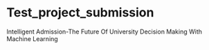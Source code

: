 # Test_project_submission
Intelligent Admission-The Future Of University Decision Making With Machine Learning
